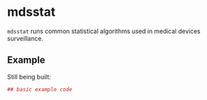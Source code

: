<!-- README.md is generated from README.Rmd. Please edit that file -->
mdsstat
=======

`mdsstat` runs common statistical algorithms used in medical devices surveillance.

Example
-------

Still being built:

``` r
## basic example code
```
